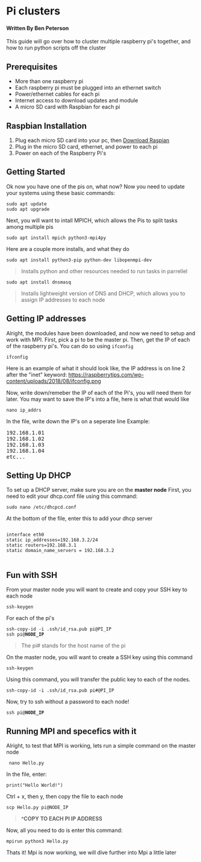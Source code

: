 # Pi clusters
#### Written By Ben Peterson
This guide will go over how to cluster multiple raspberry pi's together, and how to run python scripts off the cluster


 ## Prerequisites
   - More than one raspberry pi
   - Each raspberry pi must be plugged into an ethernet switch
   - Power/ethernet cables for each pi
   - Internet access to download updates and module
   - A micro SD card with Raspbian for each pi
## Raspbian Installation
  1. Plug each micro SD card into your pc, then <a href="https://www.raspberrypi.com/software/"> Download Raspian</a>
  2. Plug in the micro SD card, ethernet, and power to each pi
  3. Power on each of the Raspberry Pi's

## Getting Started
Ok now you have one of the pis on, what now? Now you need to update your systems using these basic commands:
<pre>
<code>sudo apt update</code>
<code>sudo apt upgrade</code>
</pre>
Next, you will want to intall MPICH, which allows the Pis to split tasks among multiple pis
<pre>
<code>sudo apt install mpich python3-mpi4py</code>
</pre>
Here are a couple more installs, and what they do
<pre><code>sudo apt install python3-pip python-dev libopenmpi-dev</code></pre>
> Installs python and other resources needed to run tasks in parrellel
<pre><code>sudo apt install dnsmasq</pre></code>
>Installs lightweight version of DNS and DHCP, which allows you to assign IP addresses to each node







## Getting IP addresses
Alright, the modules have been downloaded, and now we need to setup and work with MPI. 
First, pick a pi to be the master pi. Then, get the IP of each of the raspberry pi's. You can do so using <code>ifconfig</code>
<pre>
<code>ifconfig</code>
</pre>
Here is an example of what it should look like, the IP address is on line 2 after the "inet" keyword:
<img>https://raspberrytips.com/wp-content/uploads/2018/08/ifconfig.png</img>

Now, write down/remeber the IP of each of the Pi's, you will need them for later.
You may want to save the IP's into a file, here is what that would like
<pre>
<code>nano ip_addrs</code>
</pre>
In the file, write down the IP's on a seperate line
Example:
<pre>
192.168.1.01
192.168.1.02
192.168.1.03
192.168.1.04
etc...
</pre>


## Setting Up DHCP
To set up a DHCP server, make sure you are on the <b>master node</b>
First, you need to edit your dhcp.conf file using this command:
<pre><code>sudo nano /etc/dhcpcd.conf</code></pre>

At the bottom of the file, enter this to add your dhcp server
<pre>
<code>
interface eth0
static ip_addresses=192.168.3.2/24
static routers=192.168.3.1
static domain_name_servers = 192.168.3.2
</code>
</pre>


## Fun with SSH
From your master node you will want to create and copy your SSH key to each node
<pre><code>ssh-keygen</code>
</pre>
For each of the pi's
<pre>
<code>ssh-copy-id -i .ssh/id_rsa.pub pi@PI_IP</code>
<code>ssh pi@<b>NODE_IP</b></code>
</pre>
>The pi# stands for the host name of the pi


On the master node, you will want to create a SSH key using this command
<pre><code>ssh-keygen</code></pre>
Using this command, you will transfer the public key to each of the nodes.
<pre><code>ssh-copy-id -i .ssh/id_rsa.pub pi#@PI_IP</code></pre>

Now, try to ssh without a password to each node!
<pre><code>ssh pi@<b>NODE_IP</b></code></pre>
</pre>



## Running MPI and specefics with it
Alright, to test that MPI is working, lets run a simple command on the master node
<pre><code> nano Hello.py</code></pre>
In the file, enter:
<pre><code>print("Hello World!")</code></pre>
Ctrl + x, then y, then copy the file to each node

<pre><code>scp Hello.py pi@NODE_IP </pre></code>
>**^COPY TO EACH PI IP ADDRESS**

Now, all you need to do is enter this command:
<pre><code>mpirun python3 Hello.py</code></pre>
 
 Thats it! Mpi is now working, we will dive further into Mpi a little later
  
